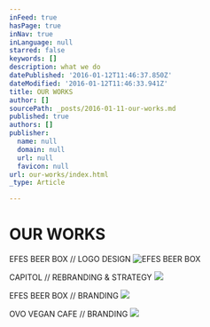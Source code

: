```yaml
---
inFeed: true
hasPage: true
inNav: true
inLanguage: null
starred: false
keywords: []
description: what we do
datePublished: '2016-01-12T11:46:37.850Z'
dateModified: '2016-01-12T11:46:33.941Z'
title: OUR WORKS
author: []
sourcePath: _posts/2016-01-11-our-works.md
published: true
authors: []
publisher:
  name: null
  domain: null
  url: null
  favicon: null
url: our-works/index.html
_type: Article

---
```

# OUR WORKS

EFES BEER BOX // LOGO DESIGN
![EFES BEER BOX](https://s3-us-west-2.amazonaws.com/the-grid-img/p/ca5c7e92d14b4e2724e750cea6926cda75b3e09b.jpg)

CAPITOL // REBRANDING & STRATEGY
![](https://the-grid-user-content.s3-us-west-2.amazonaws.com/66cddfda-8987-44b2-a627-395e6b8ede6f.jpg)

EFES BEER BOX // BRANDING
![](https://the-grid-user-content.s3-us-west-2.amazonaws.com/3d625e23-2c89-485f-aa74-7d5214cff085.jpg)

OVO VEGAN CAFE // BRANDING
![](https://the-grid-user-content.s3-us-west-2.amazonaws.com/29a61863-b08b-4552-8424-05eeb34ad473.jpg)
